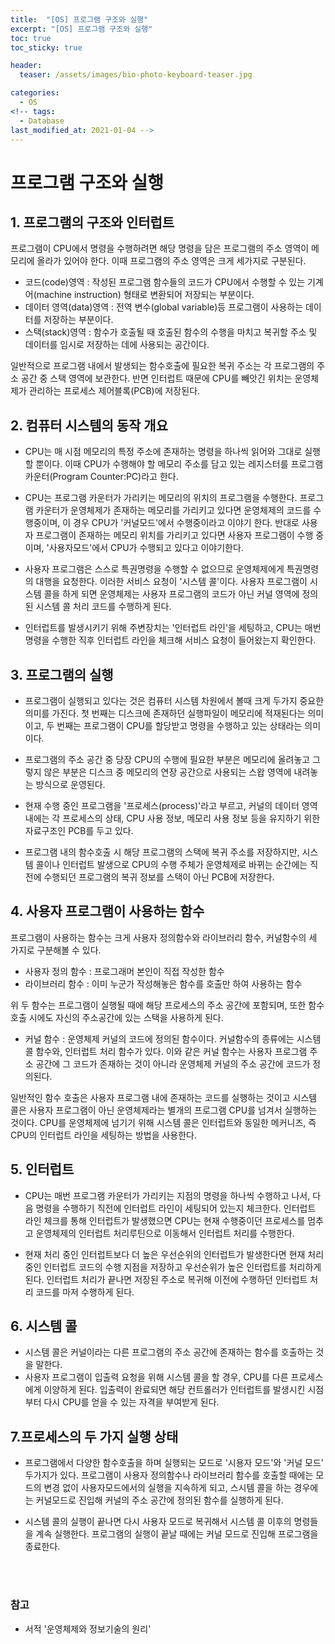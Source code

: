```yaml
---
title:  "[OS] 프로그램 구조와 실행"
excerpt: "[OS] 프로그램 구조와 실행"
toc: true
toc_sticky: true

header:
  teaser: /assets/images/bio-photo-keyboard-teaser.jpg

categories:
  - OS
<!-- tags:
  - Database 
last_modified_at: 2021-01-04 -->
---
```

# 프로그램 구조와 실행

## 1. 프로그램의 구조와 인터럽트
프로그램이 CPU에서 명령을 수행하려면 해당 명령을 담은 프로그램의 주소 영역이 메모리에 올라가 있어야 한다. 이때 프로그램의 주소 영역은 크게 세가지로 구분된다.

- 코드(code)영역 : 작성된 프로그램 함수들의 코드가 CPU에서 수행할 수 있는 기계어(machine instruction) 형태로 변환되어 저장되는 부분이다.
- 데이터 영역(data)영역 : 전역 변수(global variable)등 프로그램이 사용하는 데이터를 저장하는 부분이다.
- 스택(stack)영역 : 함수가 호출될 때 호출된 함수의 수행을 마치고 복귀할 주소 및 데이터를 임시로 저장하는 데에 사용되는 공간이다.

일반적으로 프로그램 내에서 발생되는 함수호출에 필요한 복귀 주소는 각 프로그램의 주소 공간 중 스택 영역에 보관한다. 반면 인터럽트 때문에 CPU를 빼앗긴 위치는 운영체제가 관리하는 프로세스 제어블록(PCB)에 저장된다.

## 2. 컴퓨터 시스템의 동작 개요
- CPU는 매 시점 메모리의 특정 주소에 존재하는 명령을 하나씩 읽어와 그대로 실행할 뿐이다. 이때 CPU가 수행해야 할 메모리 주소를 담고 있는 레지스터를 프로그램 카운터(Program Counter:PC)라고 한다.

- CPU는 프로그램 카운터가 가리키는 메모리의 위치의 프로그램을 수행한다. 프로그램 카운터가 운영체제가 존재하는 메모리를 가리키고 있다면 운영체제의 코드를 수행중이며, 이 경우 CPU가 '커널모드'에서 수행중이라고 이야기 한다.
  반대로 사용자 프로그램이 존재하는 메모리 위치를 가리키고 있다면 사용자 프로그램이 수행 중이며, '사용자모드'에서 CPU가 수행되고 있다고 이야기한다. 

- 사용자 프로그램은 스스로 특권명령을 수행할 수 없으므로 운영체제에게 특권명령의 대행을 요청한다. 이러한 서비스 요청이 '시스템 콜'이다. 사용자 프로그램이 시스템 콜을 하게 되면 운영체제는 사용자 프로그램의 코드가 아닌
  커널 영역에 정의된 시스템 콜 처리 코드를 수행하게 된다.
  
- 인터럽트를 발생시키기 위해 주변장치는 '인터럽트 라인'을 세팅하고, CPU는 매번 명령을 수행한 직후 인터럽트 라인을 체크해 서비스 요청이 들어왔는지 확인한다.

## 3. 프로그램의 실행
- 프로그램이 실행되고 있다는 것은 컴퓨터 시스템 차원에서 볼때 크게 두가지 중요한 의미를 가진다. 첫 번째는 디스크에 존재하던 실행파일이 메모리에 적재된다는 의미이고, 두 번째는 프로그램이 CPU를 할당받고 명령을 수행하고 
  있는 상태라는 의미이다. 

- 프로그램의 주소 공간 중 당장 CPU의 수행에 필요한 부분은 메모리에 올려놓고 그렇지 않은 부분은 디스크 중 메모리의 연장 공간으로 사용되는 스왑 영역에 내려놓는 방식으로 운영된다.

- 현재 수행 중인 프로그램을 '프로세스(process)'라고 부르고, 커널의 데이터 영역 내에는 각 프로세스의 상태, CPU 사용 정보, 메모리 사용 정보 등을 유지하기 위한 자료구조인 PCB를 두고 있다.

- 프로그램 내의 함수호출 시 해당 프로그램의 스택에 복귀 주소를 저장하지만, 시스템 콜이나 인터럽트 발생으로 CPU의 수행 주체가 운영체제로 바뀌는 순간에는 직전에 수행되던 프로그램의 복귀 정보를 스택이 아닌 PCB에
  저장한다.
  
## 4. 사용자 프로그램이 사용하는 함수
프로그램이 사용하는 함수는 크게 사용자 정의함수와 라이브러리 함수, 커널함수의 세 가지로 구분해볼 수 있다. 

- 사용자 정의 함수 : 프로그래머 본인이 직접 작성한 함수
- 라이브러리 함수 : 이미 누군가 작성해놓은 함수를 호출만 하여 사용하는 함수

위 두 함수는 프로그램이 실행될 때에 해당 프로세스의 주소 공간에 포함되며, 또한 함수 호출 시에도 자신의 주소공간에 있는 스택을 사용하게 된다.

- 커널 함수 : 운영체제 커널의 코드에 정의된 함수이다. 커널함수의 종류에는 시스템 콜 함수와, 인터럽트 처리 함수가 있다. 이와 같은 커널 함수는 사용자 프로그램 주소 공간에 그 코드가 존재하는 것이 아니라 운영체제
  커널의 주소 공간에 코드가 정의된다.
  
일반적인 함수 호출은 사용자 프로그램 내에 존재하는 코드를 실행하는 것이고 시스템 콜은 사용자 프로그램이 아닌 운영체제라는 별개의 프로그램 CPU를 넘겨서 실행하는 것이다. CPU를 운영체제에 넘기기 위해 시스템 콜은 
인터럽트와 동일한 메커니즈, 즉 CPU의 인터럽트 라인을 세팅하는 방법을 사용한다.

## 5. 인터럽트
- CPU는 매번 프로그램 카운터가 가리키는 지점의 명령을 하나씩 수행하고 나서, 다음 명령을 수행하기 직전에 인터럽트 라인이 세팅되어 있는지 체크한다. 인터럽트 라인 체크를 통해 인터럽트가 발생했으면 CPU는 현재 수행중이던
프로세스를 멈추고 운영체제의 인터럽트 처리루틴으로 이동해서 인터럽트 처리를 수행한다.

- 현재 처리 중인 인터럽트보다 더 높은 우선순위의 인터럽트가 발생한다면 현재 처리 중인 인터럽트 코드의 수행 지점을 저장하고 우선순위가 높은 인터럽트를 처리하게 된다. 인터럽트 처리가 끝나면 저장된 주소로 복귀해 이전에
수행하던 인터럽트 처리 코드를 마저 수행하게 된다.

## 6. 시스템 콜
- 시스템 콜은 커널이라는 다른 프로그램의 주소 공간에 존재하는 함수를 호출하는 것을 말한다. 
- 사용자 프로그램이 입출력 요청을 위해 시스템 콜을 할 경우, CPU를 다른 프로세스에게 이양하게 된다. 입출력이 완료되면 해당 컨트롤러가 인터럽트를 발생시킨 시점부터 다시 CPU를 얻을 수 있는 자격을 부여받게 된다.

## 7.프로세스의 두 가지 실행 상태
- 프로그램에서 다양한 함수호출을 하며 실행되는 모드로 '시용자 모드'와 '커널 모드' 두가지가 있다. 프로그램이 사용자 정의함수나 라이브러리 함수를 호출할 때에는 모드의 변경 없이 사용자모드에서의 실행을 지속하게 되고,
  스시템 콜을 하는 경우에는 커널모드로 진입해 커널의 주소 공간에 정의된 함수를 실행하게 된다. 
  
- 시스템 콜의 실행이 끝나면 다시 사용자 모드로 복귀해서 시스템 콜 이후의 명령들을 계속 실행한다. 프로그램의 실행이 끝날 때에는 커널 모드로 진입해 프로그램을 종료한다.

<br><br>
### 참고
- 서적 '운영체제와 정보기술의 원리'
